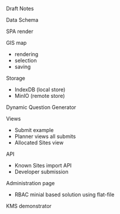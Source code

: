 Draft Notes



Data Schema

SPA render

GIS map 
- rendering
- selection
- saving

Storage
 - IndexDB (local store)
 - MinIO (remote store)

Dynamic Question Generator

Views
 - Submit example
 - Planner views all submits
 - Allocated Sites view 

API
 - Known Sites import API
 - Developer submission

Administration page
 - RBAC minial based solution using flat-file

KMS demonstrator
